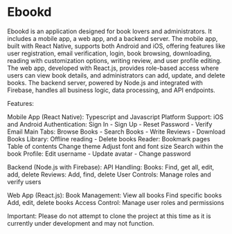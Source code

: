 # Ebookd
 Ebookd is an application designed for book lovers and administrators. It includes a mobile app, a web app, and a backend server. The mobile app, built with React Native, supports both Android and iOS, offering features like user registration, email verification, login, book browsing, downloading, reading with customization options, writing review, and user profile editing. The web app, developed with React.js, provides role-based access where users can view book details, and administrators can add, update, and delete books. The backend server, powered by Node.js and integrated with Firebase, handles all business logic, data processing, and API endpoints.

Features:

Mobile App (React Native): Typescript and Javascript
Platform Support: iOS and Android
Authentication: Sign In - Sign Up - Reset Password - Verify Email
Main Tabs: Browse Books - Search Books - Write Reviews - Download Books
Library: Offline reading - Delete books
Reader:
Bookmark pages
Table of contents
Change theme
Adjust font and font size
Search within the book
Profile: Edit username - Update avatar - Change password

Backend (Node.js with Firebase):
API Handling:
Books: Find, get all, edit, add, delete
Reviews: Add, find, delete
User Controls: Manage roles and verify users

Web App (React.js):
Book Management:
View all books
Find specific books
Add, edit, delete books
Access Control:
Manage user roles and permissions

Important: Please do not attempt to clone the project at this time as it is currently under development and may not function.
